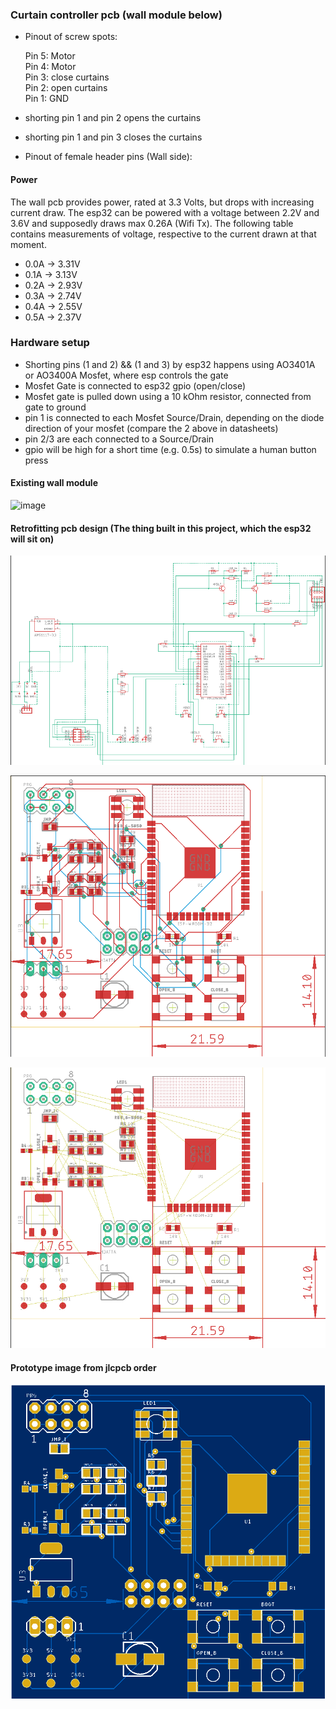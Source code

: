 ### Curtain controller pcb (wall module below)

- Pinout of screw spots:  

    Pin 5: Motor  
    Pin 4: Motor  
    Pin 3: close curtains  
    Pin 2: open curtains  
    Pin 1: GND  

- shorting pin 1 and pin 2 opens the curtains  
- shorting pin 1 and pin 3 closes the curtains  
- Pinout of female header pins (Wall side):

#### Power

The wall pcb provides power, rated at 3.3 Volts, but drops with increasing current draw.
The esp32 can be powered with a voltage between 2.2V and 3.6V and supposedly draws max 0.26A (Wifi Tx).
The following table contains measurements of voltage, respective to the current drawn at that moment.

- 0.0A -> 3.31V
- 0.1A -> 3.13V
- 0.2A -> 2.93V
- 0.3A -> 2.74V
- 0.4A -> 2.55V
- 0.5A -> 2.37V

### Hardware setup

- Shorting pins (1 and 2) && (1 and 3) by esp32 happens using AO3401A or AO3400A Mosfet, where esp controls the gate
- Mosfet Gate is connected to esp32 gpio (open/close)
- Mosfet gate is pulled down using a 10 kOhm resistor, connected from gate to ground
- pin 1 is connected to each Mosfet Source/Drain, depending on the diode direction of your mosfet (compare the 2 above in datasheets)
- pin 2/3 are each connected to a Source/Drain
- gpio will be high for a short time (e.g. 0.5s) to simulate a human button press

#### Existing wall module

![image](https://user-images.githubusercontent.com/38842553/168401683-ad2862df-2277-4cbb-bfc8-14a0a4172ebe.png)

#### Retrofitting pcb design (The thing built in this project, which the esp32 will sit on)

![schematic.png](https://github.com/DoganM95/IoT-Curtains/blob/master/Hardware/preview/schematic.png)

![routed_pcb.png](https://github.com/DoganM95/IoT-Curtains/blob/master/Hardware/preview/routed_pcb.png)

![unrouted_pcb.png](https://github.com/DoganM95/IoT-Curtains/blob/master/Hardware/preview/unrouted_pcb.png)

#### Prototype image from jlcpcb order

![jlcpcb_preview.png](https://github.com/DoganM95/IoT-Curtains/blob/master/Hardware/preview/jlcpcb_preview.png)
